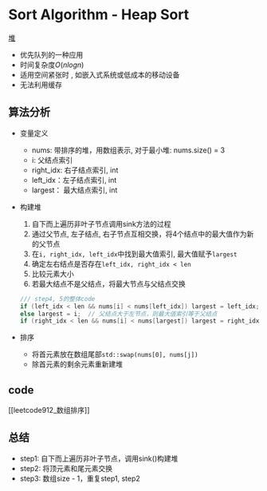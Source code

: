 # Sort Algorithm - Heap Sort

[堆](data-structure-heap.md)

- 优先队列的一种应用
- 时间复杂度$O(nlogn)$
- 适用空间紧张时 , 如嵌入式系统或低成本的移动设备
- 无法利用缓存

## 算法分析

- 变量定义
  - nums: 带排序的堆，用数组表示, 对于最小堆: nums.size() = 3
  - i: 父结点索引
  - right_idx: 右子结点索引, int
  - left_idx：左子结点索引, int
  - largest： 最大结点索引, int
- 构建堆
  1. 自下而上遍历非叶子节点调用sink方法的过程
  3. 通过父节点, 左子结点, 右子节点互相交换，将4个结点中的最大值作为新的父节点
  4. 在`i, right_idx, left_idx`中找到最大值索引, 最大值赋予`largest`
  5. 确定左右结点是否存在`left_idx, right_idx < len`
  6. 比较元素大小
  7. 若最大结点不是父结点，将最大节点与父结点交换
  
    ```c++
    /// step4, 5的整体code
    if (left_idx < len && nums[i] < nums[left_idx]) largest = left_idx;
    else largest = i;  // 父结点大于左节点，则最大值索引等于父结点
    if (right_idx < len && nums[i] < nums[largest]) largest = right_idx;
   ``` 
   
- 排序 
  - 将首元素放在数组尾部`std::swap(nums[0], nums[j])`
  - 除首元素的剩余元素重新建堆
   
## code

[[leetcode912_数组排序]]

## 总结

- step1: 自下而上遍历非叶子节点，调用sink()构建堆
- step2: 将顶元素和尾元素交换
- step3: 数组size - 1，重复step1, step2
